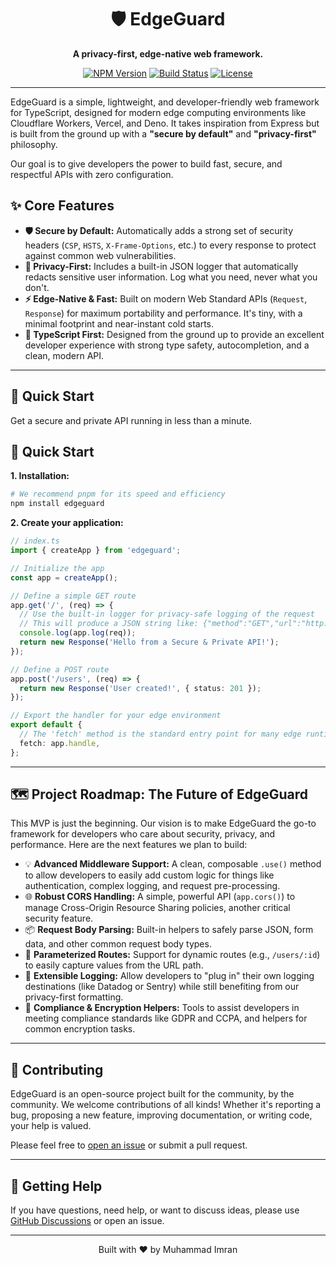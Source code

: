 <div align="center">
  <h1>🛡️ EdgeGuard</h1>
  <p><strong>A privacy-first, edge-native web framework.</strong></p>
  <p>
    <a href="https://www.npmjs.com/package/edgeguard"><img src="https://img.shields.io/npm/v/edgeguard.svg?style=flat-square" alt="NPM Version"></a>
    <a href="#"><img src="https://img.shields.io/github/actions/workflow/status/Imran-Ashiq/edgeguard/ci.yml?style=flat-square" alt="Build Status"></a>
    <a href="/LICENSE"><img src="https://img.shields.io/npm/l/edgeguard.svg?style=flat-square" alt="License"></a>
  </p>
</div>

---

EdgeGuard is a simple, lightweight, and developer-friendly web framework for TypeScript, designed for modern edge computing environments like Cloudflare Workers, Vercel, and Deno. It takes inspiration from Express but is built from the ground up with a **"secure by default"** and **"privacy-first"** philosophy.

Our goal is to give developers the power to build fast, secure, and respectful APIs with zero configuration.

## ✨ Core Features

*   **🛡️ Secure by Default:** Automatically adds a strong set of security headers (`CSP`, `HSTS`, `X-Frame-Options`, etc.) to every response to protect against common web vulnerabilities.
*   **🤫 Privacy-First:** Includes a built-in JSON logger that automatically redacts sensitive user information. Log what you need, never what you don't.
*   **⚡ Edge-Native & Fast:** Built on modern Web Standard APIs (`Request`, `Response`) for maximum portability and performance. It's tiny, with a minimal footprint and near-instant cold starts.
*   **💪 TypeScript First:** Designed from the ground up to provide an excellent developer experience with strong type safety, autocompletion, and a clean, modern API.

---

## 🚀 Quick Start

Get a secure and private API running in less than a minute.


## 🚀 Quick Start

**1. Installation:**

```bash
# We recommend pnpm for its speed and efficiency
npm install edgeguard
```

**2. Create your application:**

```typescript
// index.ts
import { createApp } from 'edgeguard';

// Initialize the app
const app = createApp();

// Define a simple GET route
app.get('/', (req) => {
  // Use the built-in logger for privacy-safe logging of the request
  // This will produce a JSON string like: {"method":"GET","url":"http://localhost/"}
  console.log(app.log(req));
  return new Response('Hello from a Secure & Private API!');
});

// Define a POST route
app.post('/users', (req) => {
  return new Response('User created!', { status: 201 });
});

// Export the handler for your edge environment
export default {
  // The 'fetch' method is the standard entry point for many edge runtimes
  fetch: app.handle,
};
```

---

## 🗺️ Project Roadmap: The Future of EdgeGuard

This MVP is just the beginning. Our vision is to make EdgeGuard the go-to framework for developers who care about security, privacy, and performance. Here are the next features we plan to build:

- 💡 **Advanced Middleware Support:** A clean, composable `.use()` method to allow developers to easily add custom logic for things like authentication, complex logging, and request pre-processing.
- 🌐 **Robust CORS Handling:** A simple, powerful API (`app.cors()`) to manage Cross-Origin Resource Sharing policies, another critical security feature.
- 📦 **Request Body Parsing:** Built-in helpers to safely parse JSON, form data, and other common request body types.
- 🔗 **Parameterized Routes:** Support for dynamic routes (e.g., `/users/:id`) to easily capture values from the URL path.
- 🔌 **Extensible Logging:** Allow developers to "plug in" their own logging destinations (like Datadog or Sentry) while still benefiting from our privacy-first formatting.
- 🔐 **Compliance & Encryption Helpers:** Tools to assist developers in meeting compliance standards like GDPR and CCPA, and helpers for common encryption tasks.

---

## 🤝 Contributing

EdgeGuard is an open-source project built for the community, by the community. We welcome contributions of all kinds! Whether it's reporting a bug, proposing a new feature, improving documentation, or writing code, your help is valued.

Please feel free to [open an issue](https://github.com/Imran-Ashiq/edgeguard/issues) or submit a pull request.

---

## 💬 Getting Help

If you have questions, need help, or want to discuss ideas, please use [GitHub Discussions](https://github.com/Imran-Ashiq/edgeguard/discussions) or open an issue.

---

<div align="center">
<p>Built with ❤️ by Muhammad Imran</p>
</div>
